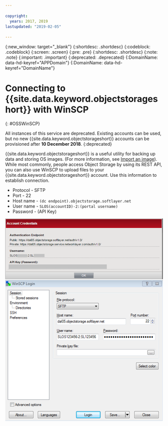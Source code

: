 ```yaml
---

copyright:
  years: 2017, 2019
lastupdated: "2019-02-05"

---
```

{:new_window: target="_blank"}
{:shortdesc: .shortdesc}
{:codeblock: .codeblock}
{:screen: .screen}
{:pre: .pre}
{:shortdesc: .shortdesc}
{:note: .note}
{:important: .important}
{:deprecated: .deprecated}
{:DomainName: data-hd-keyref="APPDomain"}
{:DomainName: data-hd-keyref="DomainName"}

# Connecting to {{site.data.keyword.objectstorageshort}} with WinSCP
{: #OSSWinSCP}

All instances of this service are deprecated. Existing accounts can be used, but no new {{site.data.keyword.objectstorageshort}} accounts can be provisioned after **10 December 2018**.
{:deprecated}

{{site.data.keyword.objectstorageshort}} is a useful utility for backing up data and storing OS images. (For more information, see [Import an image](https://{DomainName}/docs/infrastructure/image-templates/import-image.html)). While most commonly, people access Object Storage by using its REST API, you can also use WinSCP to upload files to your {{site.data.keyword.objectstorageshort}} account. Use this information to establish connection.

 - Protocol - SFTP
 - Port - 22
 - Host name - `(dc endpoint).objectstorage.softlayer.net`
 - User name - `SLOS(accountID)-2:(portal username)`
 - Password - (API Key)

 ![User Credentials](/images/Object_storage_credentials.png)
 ![OS WinSCP](/images/OS_WINSCP.png)
